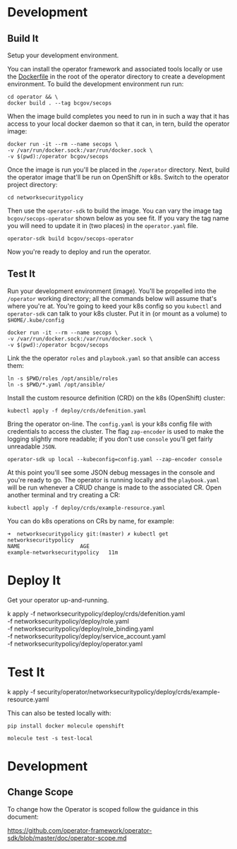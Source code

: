

# Development

## Build It

Setup your development environment.

You can install the operator framework and associated tools locally or use the [Dockerfile](./operator/Dockerfile) in the root of the operator directory to create a development environment. To build the development environment run run:

```console
cd operator && \
docker build . --tag bcgov/secops
```

When the image build completes you need to run in in such a way that it has access to your local docker daemon so that it can, in tern, build the operator image:

```console
docker run -it --rm --name secops \
-v /var/run/docker.sock:/var/run/docker.sock \
-v $(pwd):/operator bcgov/secops
```

Once the image is run you'll be placed in the `/operator` directory. Next, build the operator image that'll be run on OpenShift or k8s. Switch to the operator project directory:

```console
cd networksecuritypolicy
```

Then use the `operator-sdk` to build the image. You can vary the image tag `bcgov/secops-operator` shown below as you see fit. If you vary the tag name you will need to update it in (two places) in the `operator.yaml` file.

```console
operator-sdk build bcgov/secops-operator
```

Now you're ready to deploy and run the operator.

## Test It

Run your development environment (image). You'll be propelled into the `/operator` working directory; all the commands below will assume that's where you're at. You're going to keed your k8s config so you `kubectl` and `operator-sdk` can talk to your k8s cluster. Put it in (or mount as a volume) to `$HOME/.kube/config`

```console
docker run -it --rm --name secops \
-v /var/run/docker.sock:/var/run/docker.sock \
-v $(pwd):/operator bcgov/secops
```

Link the the operator `roles` and `playbook.yaml` so that ansible can access them:

```console
ln -s $PWD/roles /opt/ansible/roles
ln -s $PWD/*.yaml /opt/ansible/
```

Install the custom resource definition (CRD) on the k8s (OpenShift) cluster: 

```console
kubectl apply -f deploy/crds/defenition.yaml
```

Bring the operator on-line. The `config.yaml` is your k8s config file with credentials to access the cluster. The flag `zap-encoder` is used to make the logging slightly more readable; if you don't use `console` you'll get fairly unreadable `JSON`.

```console
operator-sdk up local --kubeconfig=config.yaml --zap-encoder console
```

At this point you'll see some JSON debug messages in the console and you're ready to go. The operator is running locally and the `playbook.yaml` will be run whenever a CRUD change is made to the associated CR. Open another terminal and try creating a CR:

```console
kubectl apply -f deploy/crds/example-resource.yaml
```

You can do k8s operations on CRs by name, for example:

```
➜  networksecuritypolicy git:(master) ✗ kubectl get networksecuritypolicy
NAME                   AGE
example-networksecuritypolicy   11m
```

# Deploy It

Get your operator up-and-running.

k apply -f networksecuritypolicy/deploy/crds/defenition.yaml \
        -f networksecuritypolicy/deploy/role.yaml \
        -f networksecuritypolicy/deploy/role_binding.yaml \
        -f networksecuritypolicy/deploy/service_account.yaml \
        -f networksecuritypolicy/deploy/operator.yaml

# Test It

k apply -f security/operator/networksecuritypolicy/deploy/crds/example-resource.yaml

This can also be tested locally with:

```console
pip install docker molecule openshift
```

```console
molecule test -s test-local
```

# Development

## Change Scope

To change how the Operator is scoped follow the guidance in this document:

https://github.com/operator-framework/operator-sdk/blob/master/doc/operator-scope.md

